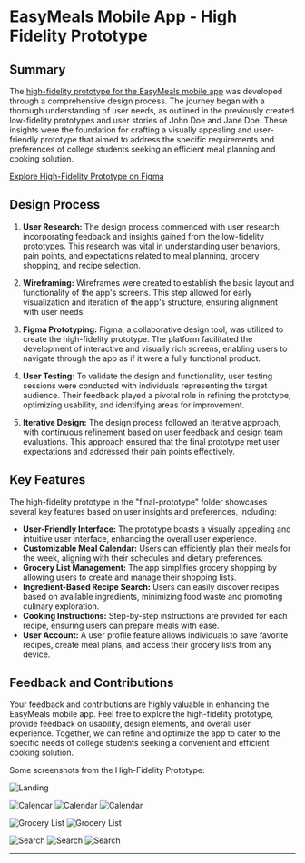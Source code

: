 # EasyMeals Mobile App - High Fidelity Prototype

## Summary

The [high-fidelity prototype for the EasyMeals mobile app](https://www.figma.com/proto/d3grPInkYXJZabTRPOidNp/Individual-Assignment-2?node-id=6-1162&starting-point-node-id=6%3A1162&mode=design&t=m1j8zA6oGlhjS1NE-1) was developed through a comprehensive design process. The journey began with a thorough understanding of user needs, as outlined in the previously created low-fidelity prototypes and user stories of John Doe and Jane Doe. These insights were the foundation for crafting a visually appealing and user-friendly prototype that aimed to address the specific requirements and preferences of college students seeking an efficient meal planning and cooking solution.

[Explore High-Fidelity Prototype on Figma](https://www.figma.com/proto/d3grPInkYXJZabTRPOidNp/Individual-Assignment-2?node-id=6-1162&starting-point-node-id=6%3A1162&mode=design&t=m1j8zA6oGlhjS1NE-1)

## Design Process

1. **User Research:** The design process commenced with user research, incorporating feedback and insights gained from the low-fidelity prototypes. This research was vital in understanding user behaviors, pain points, and expectations related to meal planning, grocery shopping, and recipe selection.

2. **Wireframing:** Wireframes were created to establish the basic layout and functionality of the app's screens. This step allowed for early visualization and iteration of the app's structure, ensuring alignment with user needs.

3. **Figma Prototyping:** Figma, a collaborative design tool, was utilized to create the high-fidelity prototype. The platform facilitated the development of interactive and visually rich screens, enabling users to navigate through the app as if it were a fully functional product.

4. **User Testing:** To validate the design and functionality, user testing sessions were conducted with individuals representing the target audience. Their feedback played a pivotal role in refining the prototype, optimizing usability, and identifying areas for improvement.

5. **Iterative Design:** The design process followed an iterative approach, with continuous refinement based on user feedback and design team evaluations. This approach ensured that the final prototype met user expectations and addressed their pain points effectively.

## Key Features

The high-fidelity prototype in the "final-prototype" folder showcases several key features based on user insights and preferences, including:

- **User-Friendly Interface:** The prototype boasts a visually appealing and intuitive user interface, enhancing the overall user experience.
- **Customizable Meal Calendar:** Users can efficiently plan their meals for the week, aligning with their schedules and dietary preferences.
- **Grocery List Management:** The app simplifies grocery shopping by allowing users to create and manage their shopping lists.
- **Ingredient-Based Recipe Search:** Users can easily discover recipes based on available ingredients, minimizing food waste and promoting culinary exploration.
- **Cooking Instructions:** Step-by-step instructions are provided for each recipe, ensuring users can prepare meals with ease.
- **User Account:** A user profile feature allows individuals to save favorite recipes, create meal plans, and access their grocery lists from any device.

## Feedback and Contributions

Your feedback and contributions are highly valuable in enhancing the EasyMeals mobile app. Feel free to explore the high-fidelity prototype, provide feedback on usability, design elements, and overall user experience. Together, we can refine and optimize the app to cater to the specific needs of college students seeking a convenient and efficient cooking solution.


Some screenshots from the High-Fidelity Prototype:

![Landing](figures/landing.png)

![Calendar](figures/calendar1.png)
![Calendar](figures/calendar2.png)
![Calendar](figures/calendar3.png)

![Grocery List](figures/todo1.png)
![Grocery List](figures/todo2.png)

![Search](figures/search1.png)
![Search](figures/search2.png)
![Search](figures/search3.png)

---

